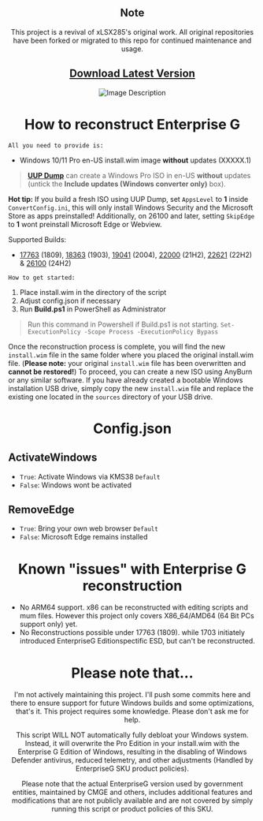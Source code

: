 <div align="center">

## Note
This project is a revival of xLSX285's original work. All original repositories have been forked or migrated to this repo for continued maintenance and usage.

## [Download Latest Version](https://github.com/xLSX285/EnterpriseG/archive/refs/heads/main.zip)
</div>
<div align="center">
  <img src="https://github.com/user-attachments/assets/1c8522f7-c557-4171-8827-111af27b9a38" alt="Image Description">

</div>

<div align="center">
  
# How to reconstruct Enterprise G
</div>

`All you need to provide is:`
- Windows 10/11 Pro en-US install.wim image **without** updates (XXXXX.1)

> [**UUP Dump**](https://uupdump.net/) can create a Windows Pro ISO in en-US **without** updates (untick the **Include updates (Windows converter only)** box).
> 
**Hot tip:** If you build a fresh ISO using UUP Dump, set `AppsLevel` to **1** inside `ConvertConfig.ini`, this will only install Windows Security and the Microsoft Store as apps preinstalled! Additionally, on 26100 and later, setting `SkipEdge` to **1** wont preinstall Microsoft Edge or Webview.
> 
Supported Builds: 
- [17763](https://uupdump.net/download.php?id=6ce50996-86a2-48fd-9080-4169135a1f51&pack=en-us&edition=professional) (1809), [18363](https://uupdump.net/download.php?id=d371aab7-52f8-45f3-b2a4-a417d8e54cb5&pack=en-us&edition=professional) (1903), [19041](https://uupdump.net/download.php?id=a80f7cab-84ed-43f4-bc6b-3e1c3a110028&pack=en-us&edition=professional) (2004), [22000](https://uupdump.net/download.php?id=6cc7ea68-b7fb-4de1-bf9b-1f43c6218f6f&pack=en-us&edition=professional) (21H2), [22621](https://uupdump.net/download.php?id=356c1621-04e7-4e66-8928-03a687c3db73&pack=en-us&edition=professional) (22H2) & [26100](https://uupdump.net/download.php?id=3d68645c-e4c6-4d51-8858-6421e46cb0bb&pack=en-us&edition=professional) (24H2)


`How to get started:`
1. Place install.wim in the directory of the script
2. Adjust config.json if necessary
3. Run **Build.ps1** in PowerShell as Administrator

> Run this command in Powershell if Build.ps1 is not starting. `Set-ExecutionPolicy -Scope Process -ExecutionPolicy Bypass`
> 
Once the reconstruction process is complete, you will find the new `install.wim` file in the same folder where you placed the original install.wim file. (**Please note:** your original `install.wim` file has been overwritten and **cannot be restored!**)
To proceed, you can create a new ISO using AnyBurn or any similar software. If you have already created a bootable Windows installation USB drive, simply copy the new `install.wim` file and replace the existing one located in the `sources` directory of your USB drive.
>
<div align="center">
  
# Config.json

</div>

## ActivateWindows

- `True`: Activate Windows via KMS38 `Default`
- `False`: Windows wont be activated

## RemoveEdge

- `True`: Bring your own web browser `Default`
- `False`: Microsoft Edge remains installed

<div align="center">
  
# Known "issues" with Enterprise G reconstruction
</div>

- No ARM64 support. x86 can be reconstructed with editing scripts and mum files. However this project only covers X86_64/AMD64 (64 Bit PCs support only) yet.
- No Reconstructions possible under 17763 (1809). while 1703 initiately introduced EnterpriseG Editionspectific ESD, but can't be reconstructed.
<div align="center">

# Please note that...
I'm not actively maintaining this project. I'll push some commits here and there to ensure support for future Windows builds and some optimizations, that's it. This project requires some knowledge. Please don't ask me for help.

This script WILL NOT automatically fully debloat your Windows system. Instead, it will overwrite the Pro Edition in your install.wim with the Enterprise G Edition of Windows, resulting in the disabling of Windows Defender antivirus, reduced telemetry, and other adjustments (Handled by EnterpriseG SKU product policies).

Please note that the actual EnterpriseG version used by government entities, maintained by CMGE and others, includes additional features and modifications that are not publicly available and are not covered by simply running this script or product policies of this SKU.
</div>
